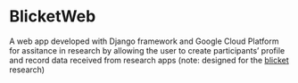 # BlicketWeb
A web app developed with Django framework and Google Cloud Platform for assitance in research by allowing the user
 to create participants’ profile and record data received from research apps (note: designed for the [blicket](https://www.ncbi.nlm.nih.gov/pubmed/11108092) research)
